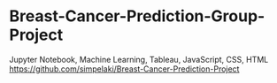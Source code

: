 # Breast-Cancer-Prediction-Group-Project
Jupyter Notebook, Machine Learning, Tableau, JavaScript, CSS, HTML 
https://github.com/simpelaki/Breast-Cancer-Prediction-Project
